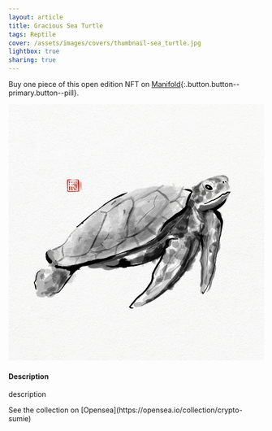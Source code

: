 ```yaml
---
layout: article
title: Gracious Sea Turtle
tags: Reptile
cover: /assets/images/covers/thumbnail-sea_turtle.jpg
lightbox: true
sharing: true
---
```


Buy one piece of this open edition NFT on [Manifold](https://app.manifold.xyz/c/cryptosumie-28){:.button.button--primary.button--pill}.

<div class="card mt-3">
  <div class="card__image">
    <img src="/assets/images/hd/sea_turtle.jpg"/>
  </div>
  <div class="card__content">
    <div class="card__header">
      <h4>Description</h4>
    </div>
    <p>description</p>
  </div>
</div>
<div>
  See the collection on [Opensea](https://opensea.io/collection/crypto-sumie)
</div>



